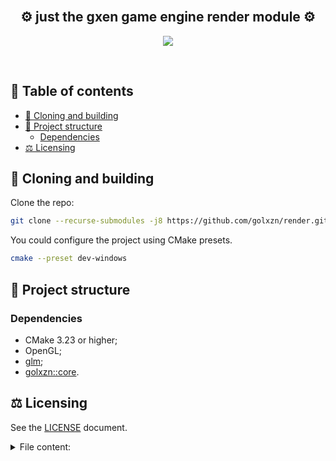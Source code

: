 <br/>
<h2 align="center">⚙️ just the <b>gxen</b> game engine <b>render</b> module ⚙️</h2>

<p align="center">
	<img src="docs/infinity_grid.gif" />
</p>
<br/>

<h2>📜 Table of contents </h2>

- [🧟 Cloning and building](#-cloning-and-building)
- [🧱 Project structure](#-project-structure)
	- [Dependencies](#dependencies)
- [⚖️ Licensing](#️-licensing)

## 🧟 Cloning and building

Clone the repo:

```sh
git clone --recurse-submodules -j8 https://github.com/golxzn/render.git
```

You could configure the project using CMake presets.

```sh
cmake --preset dev-windows
```

## 🧱 Project structure

### Dependencies

- CMake 3.23 or higher;
- OpenGL;
- [glm](https://github.com/g-truc/glm);
- [golxzn::core](https://github.com/golxzn/core).

## ⚖️ Licensing

See the [LICENSE](LICENSE) document.

<details>
<summary>File content:</summary>

```
MIT License

Copyright (c) 2022 Ruslan Golovinskii

Permission is hereby granted, free of charge, to any person obtaining a copy
of this software and associated documentation files (the "Software"), to deal
in the Software without restriction, including without limitation the rights
to use, copy, modify, merge, publish, distribute, sublicense, and/or sell
copies of the Software, and to permit persons to whom the Software is
furnished to do so, subject to the following conditions:

The above copyright notice and this permission notice shall be included in all
copies or substantial portions of the Software.

THE SOFTWARE IS PROVIDED "AS IS", WITHOUT WARRANTY OF ANY KIND, EXPRESS OR
IMPLIED, INCLUDING BUT NOT LIMITED TO THE WARRANTIES OF MERCHANTABILITY,
FITNESS FOR A PARTICULAR PURPOSE AND NONINFRINGEMENT. IN NO EVENT SHALL THE
AUTHORS OR COPYRIGHT HOLDERS BE LIABLE FOR ANY CLAIM, DAMAGES OR OTHER
LIABILITY, WHETHER IN AN ACTION OF CONTRACT, TORT OR OTHERWISE, ARISING FROM,
OUT OF OR IN CONNECTION WITH THE SOFTWARE OR THE USE OR OTHER DEALINGS IN THE
SOFTWARE.
```
</details>